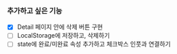 ### 추가하고 싶은 기능

- [x] Detail 페이지 안에 삭제 버튼 구현
- [ ] LocalStorage에 저장하고, 삭제하기
- [ ] state에 완료/미완료 속성 추가하고 체크박스 인풋과 연결하기
